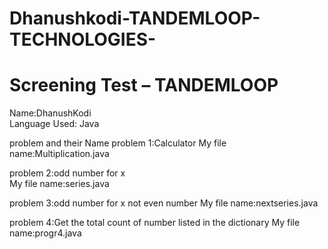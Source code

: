# Dhanushkodi-TANDEMLOOP-TECHNOLOGIES-
# Screening Test – TANDEMLOOP

Name:DhanushKodi   
Language Used: Java  

problem and their Name
 problem 1:Calculator 
 My file name:Multiplication.java 

problem 2:odd number for x  
 My file name:series.java 

problem 3:odd number for x not even number 
 My file name:nextseries.java 

 problem 4:Get the total count of number listed in the dictionary 
 My file name:progr4.java 
 
 
